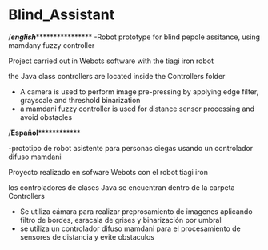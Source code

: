 # Blind_Assistant



/*************************english*****************************************
-Robot prototype for blind pepole assitance, using mamdany fuzzy controller 

Project carried out in Webots software with the tiagi iron robot

the Java class controllers are located inside the Controllers folder

- A camera is used to perform image pre-pressing by applying edge filter, grayscale and threshold binarization
- a mamdani fuzzy controller is used for distance sensor processing and avoid obstacles 


/****************************Español****************************************

-prototipo de robot asistente para personas ciegas usando un controlador difuso mamdani

Proyecto realizado en sofware Webots con el robot tiagi iron

los controladores de clases Java se encuentran dentro de la carpeta Controllers

- Se utiliza cámara para realizar preprosamiento de imagenes aplicando filtro de bordes, esracala de grises y binarización por umbral
- se utiliza un controlador difuso mamdani para el procesamiento de sensores de distancia y evite obstaculos

